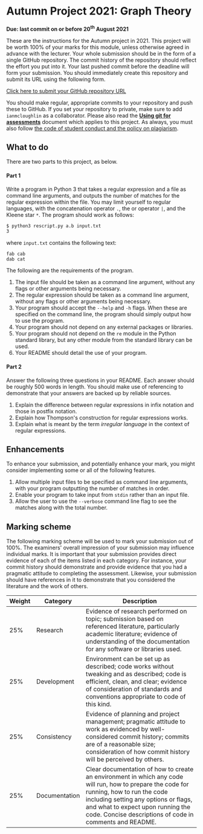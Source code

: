 # Autumn Project 2021: Graph Theory

**Due: last commit on or before 20<sup>th</sup> August 2021**


These are the instructions for the Autumn project in 2021.
This project will be worth 100% of your marks for this module, unless otherwise agreed in advance with the lecturer.
Your whole submission should be in the form of a single GitHub repository.
The commit history of the repository should reflect the effort you put into it.
Your last pushed commit before the deadline will form your submission.
You should immediately create this repository and submit its URL using the following form.


[Click here to submit your GitHub repository URL](https://forms.office.com/r/whWTJsDuz7)



You should make regular, appropriate commits to your repository and push these to GitHub.
If you set your repository to private, make sure to add `ianmcloughlin` as a collaborator.
Please also read the **[Using git for assessments](https://github.com/ianmcloughlin/using-git-for-assessments/raw/master/using-git-for-assessments.pdf)** document which applies to this project.
As always, you must also follow [the code of student conduct and the policy on plagiarism](https://www.gmit.ie/general/quality-assurance-framework).


## What to do

There are two parts to this project, as below.

#### Part 1

Write a program in Python 3 that takes a regular expression and a file as command line arguments, and outputs the number of matches for the regular expression within the file.
You may limit yourself to regular languages, with the concatenation operator `.`, the or operator `|`, and the Kleene star `*`.
The program should work as follows:

```bash
$ python3 rescript.py a.b input.txt
3
```
where `input.txt` contains the following text:

```text
fab cab
dab cat
```

The following are the requirements of the program.

1. The input file should be taken as a command line argument, without any flags or other arguments being necessary.
2. The regular expression should be taken as a command line argument, without any flags or other arguments being necessary.
3. Your program should accept the `--help` and `-h` flags. When these are specified on the command line, the program should simply output how to use the program.
4. Your program should not depend on any external packages or libraries.
5. Your program should not depend on the `re` module in the Python standard library, but any other module from the standard library can be used. 
6. Your README should detail the use of your program.

#### Part 2

Answer the following three questions in your README.
Each answer should be roughly 500 words in length.
You should make use of referencing to demonstrate that your answers are backed up by reliable sources.

1. Explain the difference between regular expressions in infix notation and those in postfix notation.
2. Explain how Thompson's construction for regular expressions works.
3. Explain what is meant by the term *irregular language* in the context of regular expressions.


## Enhancements

To enhance your submission, and potentially enhance your mark, you might consider implementing some or all of the following features.

1. Allow multiple input files to be specified as command line arguments, with your program outputting the number of matches in order.
2. Enable your program to take input from `stdin` rather than an input file.
3. Allow the user to use the `--verbose` command line flag to see the matches along with the total number.


## Marking scheme

The following marking scheme will be used to mark your submission out of 100%.
The examiners' overall impression of your submission may influence individual marks.
It is important that your submission provides direct evidence of each of the items listed in each category.
For instance, your commit history should demonstrate and provide evidence that you had a pragmatic attitude to completing the assessment.
Likewise, your submission should have references in it to demonstrate that you considered the literature and the work of others.
  

| Weight | Category | Description |
|---|---|---|
|25% | Research | Evidence of research performed on topic; submission based on referenced literature, particularly academic literature; evidence of understanding of the documentation for any software or libraries used. |
|25% | Development | Environment can be set up as described; code works without tweaking and as described; code is efficient, clean, and clear; evidence of consideration of standards and conventions appropriate to code of this kind. |
|25% | Consistency | Evidence of planning and project management; pragmatic attitude to work as evidenced by well-considered commit history; commits are of a reasonable size; consideration of how commit history will be perceived by others. |
|25% | Documentation | Clear documentation of how to create an environment in which any code will run, how to prepare the code for running, how to run the code including setting any options or flags, and what to expect upon running the code. Concise descriptions of code in comments and README. |